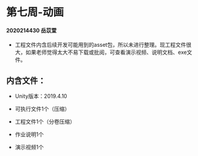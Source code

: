 # 第七周-动画

#### 2020214430 岳苡萱

+ 工程文件内含后续开发可能用到的asset包，所以未进行整理。现工程文件很大，如果老师觉得太大不易下载或批阅，可查看演示视频、说明文档、exe文件。

## 内含文件：

 + Unity版本：2019.4.10
  
 + 可执行文件1个（压缩）
 
 + 工程文件1个（分卷压缩）
      
 + 作业说明1个
 
 + 演示视频1个
 

